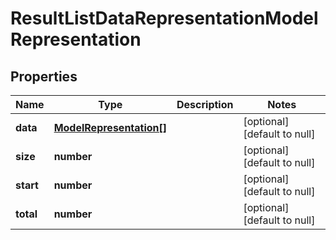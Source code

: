 # ResultListDataRepresentationModelRepresentation

## Properties
Name | Type | Description | Notes
------------ | ------------- | ------------- | -------------
**data** | [**ModelRepresentation[]**](ModelRepresentation.md) |  | [optional] [default to null]
**size** | **number** |  | [optional] [default to null]
**start** | **number** |  | [optional] [default to null]
**total** | **number** |  | [optional] [default to null]


